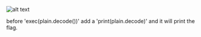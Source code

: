 ![alt text](https://github.com/TomasHernandez1/TomasHernandez1/blob/main/prompt.pngp?raw=true)

before 'exec(plain.decode())' add a 'print(plain.decode)' and it will print the flag.
